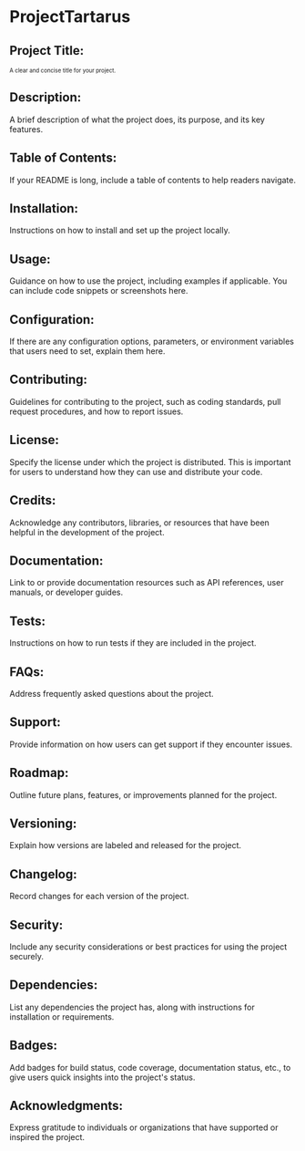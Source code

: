 # ProjectTartarus
## Project Title: 
<sup><sub>A clear and concise title for your project.</sub></sup>
## Description:
A brief description of what the project does, its purpose, and its key features.
## Table of Contents:
If your README is long, include a table of contents to help readers navigate.
## Installation:
Instructions on how to install and set up the project locally.
## Usage:
Guidance on how to use the project, including examples if applicable. You can include code snippets or screenshots here.
## Configuration:
If there are any configuration options, parameters, or environment variables that users need to set, explain them here.
## Contributing:
Guidelines for contributing to the project, such as coding standards, pull request procedures, and how to report issues.
## License:
Specify the license under which the project is distributed. This is important for users to understand how they can use and distribute your code.
## Credits:
Acknowledge any contributors, libraries, or resources that have been helpful in the development of the project.
## Documentation:
Link to or provide documentation resources such as API references, user manuals, or developer guides.
## Tests:
Instructions on how to run tests if they are included in the project.
## FAQs:
Address frequently asked questions about the project.
## Support:
Provide information on how users can get support if they encounter issues.
## Roadmap:
Outline future plans, features, or improvements planned for the project.
## Versioning:
Explain how versions are labeled and released for the project.
## Changelog:
Record changes for each version of the project.
## Security:
Include any security considerations or best practices for using the project securely.
## Dependencies:
List any dependencies the project has, along with instructions for installation or requirements.
## Badges:
Add badges for build status, code coverage, documentation status, etc., to give users quick insights into the project's status.
## Acknowledgments:
Express gratitude to individuals or organizations that have supported or inspired the project.
